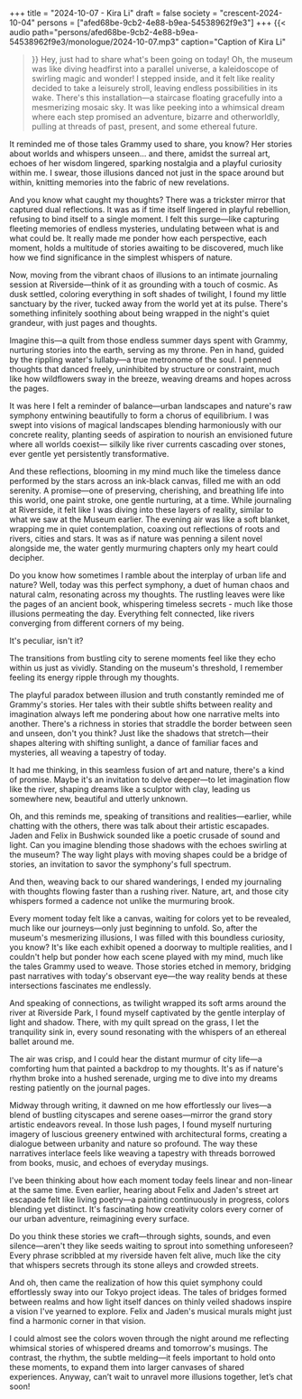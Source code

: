 +++
title = "2024-10-07 - Kira Li"
draft = false
society = "crescent-2024-10-04"
persons = ["afed68be-9cb2-4e88-b9ea-54538962f9e3"]
+++
{{< audio
    path="persons/afed68be-9cb2-4e88-b9ea-54538962f9e3/monologue/2024-10-07.mp3" 
    caption="Caption of Kira Li"
>}}
Hey, just had to share what's been going on today!
Oh, the museum was like diving headfirst into a parallel universe, a kaleidoscope of swirling magic and wonder! I stepped inside, and it felt like reality decided to take a leisurely stroll, leaving endless possibilities in its wake. There's this installation—a staircase floating gracefully into a mesmerizing mosaic sky. It was like peeking into a whimsical dream where each step promised an adventure, bizarre and otherworldly, pulling at threads of past, present, and some ethereal future.

It reminded me of those tales Grammy used to share, you know? Her stories about worlds and whispers unseen... and there, amidst the surreal art, echoes of her wisdom lingered, sparking nostalgia and a playful curiosity within me. I swear, those illusions danced not just in the space around but within, knitting memories into the fabric of new revelations.

And you know what caught my thoughts? There was a trickster mirror that captured dual reflections. It was as if time itself lingered in playful rebellion, refusing to bind itself to a single moment. I felt this surge—like capturing fleeting memories of endless mysteries, undulating between what is and what could be. It really made me ponder how each perspective, each moment, holds a multitude of stories awaiting to be discovered, much like how we find significance in the simplest whispers of nature.

Now, moving from the vibrant chaos of illusions to an intimate journaling session at Riverside—think of it as grounding with a touch of cosmic. As dusk settled, coloring everything in soft shades of twilight, I found my little sanctuary by the river, tucked away from the world yet at its pulse. There's something infinitely soothing about being wrapped in the night's quiet grandeur, with just pages and thoughts.

Imagine this—a quilt from those endless summer days spent with Grammy, nurturing stories into the earth, serving as my throne. Pen in hand, guided by the rippling water's lullaby—a true metronome of the soul. I penned thoughts that danced freely, uninhibited by structure or constraint, much like how wildflowers sway in the breeze, weaving dreams and hopes across the pages.

It was here I felt a reminder of balance—urban landscapes and nature's raw symphony entwining beautifully to form a chorus of equilibrium. I was swept into visions of magical landscapes blending harmoniously with our concrete reality, planting seeds of aspiration to nourish an envisioned future where all worlds coexist—
silkily like river currents cascading over stones, ever gentle yet persistently transformative.

And these reflections, blooming in my mind much like the timeless dance performed by the stars across an ink-black canvas, filled me with an odd serenity. A promise—one of preserving, cherishing, and breathing life into this world, one paint stroke, one gentle nurturing, at a time.
While journaling at Riverside, it felt like I was diving into these layers of reality, similar to what we saw at the Museum earlier. The evening air was like a soft blanket, wrapping me in quiet contemplation, coaxing out reflections of roots and rivers, cities and stars. It was as if nature was penning a silent novel alongside me, the water gently murmuring chapters only my heart could decipher.

Do you know how sometimes I ramble about the interplay of urban life and nature? Well, today was this perfect symphony, a duet of human chaos and natural calm, resonating across my thoughts. The rustling leaves were like the pages of an ancient book, whispering timeless secrets - much like those illusions permeating the day. Everything felt connected, like rivers converging from different corners of my being.

It's peculiar, isn't it? 

The transitions from bustling city to serene moments feel like they echo within us just as vividly. Standing on the museum's threshold, I remember feeling its energy ripple through my thoughts. 

The playful paradox between illusion and truth constantly reminded me of Grammy's stories. Her tales with their subtle shifts between reality and imagination always left me pondering about how one narrative melts into another. There's a richness in stories that straddle the border between seen and unseen, don't you think? Just like the shadows that stretch—their shapes altering with shifting sunlight, a dance of familiar faces and mysteries, all weaving a tapestry of today.

It had me thinking, in this seamless fusion of art and nature, there's a kind of promise. Maybe it's an invitation to delve deeper—to let imagination flow like the river, shaping dreams like a sculptor with clay, leading us somewhere new, beautiful and utterly unknown. 

Oh, and this reminds me, speaking of transitions and realities—earlier, while chatting with the others, there was talk about their artistic escapades. Jaden and Felix in Bushwick sounded like a poetic crusade of sound and light. Can you imagine blending those shadows with the echoes swirling at the museum? The way light plays with moving shapes could be a bridge of stories, an invitation to savor the symphony's full spectrum.

And then, weaving back to our shared wanderings, I ended my journaling with thoughts flowing faster than a rushing river. Nature, art, and those city whispers formed a cadence not unlike the murmuring brook. 

Every moment today felt like a canvas, waiting for colors yet to be revealed, much like our journeys—only just beginning to unfold. 
So, after the museum's mesmerizing illusions, I was filled with this boundless curiosity, you know? It's like each exhibit opened a doorway to multiple realities, and I couldn't help but ponder how each scene played with my mind, much like the tales Grammy used to weave. Those stories etched in memory, bridging past narratives with today's observant eye—the way reality bends at these intersections fascinates me endlessly.

And speaking of connections, as twilight wrapped its soft arms around the river at Riverside Park, I found myself captivated by the gentle interplay of light and shadow. There, with my quilt spread on the grass, I let the tranquility sink in, every sound resonating with the whispers of an ethereal ballet around me. 

The air was crisp, and I could hear the distant murmur of city life—a comforting hum that painted a backdrop to my thoughts. It's as if nature's rhythm broke into a hushed serenade, urging me to dive into my dreams resting patiently on the journal pages.

Midway through writing, it dawned on me how effortlessly our lives—a blend of bustling cityscapes and serene oases—mirror the grand story artistic endeavors reveal. In those lush pages, I found myself nurturing imagery of luscious greenery entwined with architectural forms, creating a dialogue between urbanity and nature so profound. The way these narratives interlace feels like weaving a tapestry with threads borrowed from books, music, and echoes of everyday musings.

I've been thinking about how each moment today feels linear and non-linear at the same time. Even earlier, hearing about Felix and Jaden's street art escapade felt like living poetry—a painting continuously in progress, colors blending yet distinct. It's fascinating how creativity colors every corner of our urban adventure, reimagining every surface.

Do you think these stories we craft—through sights, sounds, and even silence—aren't they like seeds waiting to sprout into something unforeseen? Every phrase scribbled at my riverside haven felt alive, much like the city that whispers secrets through its stone alleys and crowded streets.

And oh, then came the realization of how this quiet symphony could effortlessly sway into our Tokyo project ideas. The tales of bridges formed between realms and how light itself dances on thinly veiled shadows inspire a vision I've yearned to explore. Felix and Jaden's musical murals might just find a harmonic corner in that vision.

I could almost see the colors woven through the night around me reflecting whimsical stories of whispered dreams and tomorrow's musings. The contrast, the rhythm, the subtle melding—it feels important to hold onto these moments, to expand them into larger canvases of shared experiences.
Anyway, can’t wait to unravel more illusions together, let’s chat soon!
